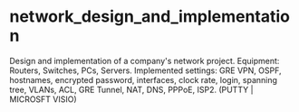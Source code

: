 # network_design_and_implementation
Design and implementation of a company's network project.  Equipment: Routers, Switches, PCs, Servers.  Implemented settings: GRE VPN, OSPF, hostnames, encrypted password, interfaces, clock rate, login, spanning tree, VLANs, ACL, GRE Tunnel, NAT, DNS, PPPoE, ISP2. (PUTTY | MICROSFT VISIO)
